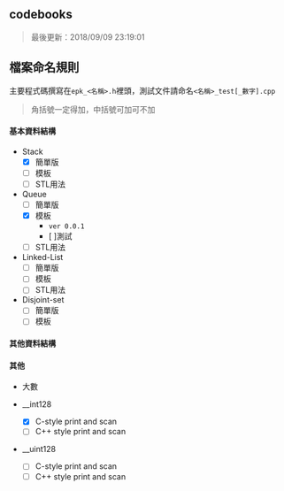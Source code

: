 ## codebooks

> 最後更新：2018/09/09 23:19:01

## 檔案命名規則

主要程式碼撰寫在`epk_<名稱>.h`裡頭，測試文件請命名`<名稱>_test[_數字].cpp`

> 角括號一定得加，中括號可加可不加

#### 基本資料結構

* Stack
	* [x] 簡單版
	* [ ] 模板
	* [ ] STL用法
* Queue
	* [ ] 簡單版
	* [x] 模板
		* `ver 0.0.1`
		* [ ]測試
	* [ ] STL用法
* Linked-List
	* [ ] 簡單版
	* [ ] 模板
	* [ ] STL用法

* Disjoint-set
	* [ ] 簡單版
	* [ ] 模板

#### 其他資料結構

#### 其他

* 大數

* __int128
	* [x] C-style print and scan
	* [ ] C++ style print and scan
* __uint128
	* [ ] C-style print and scan
	* [ ] C++ style print and scan